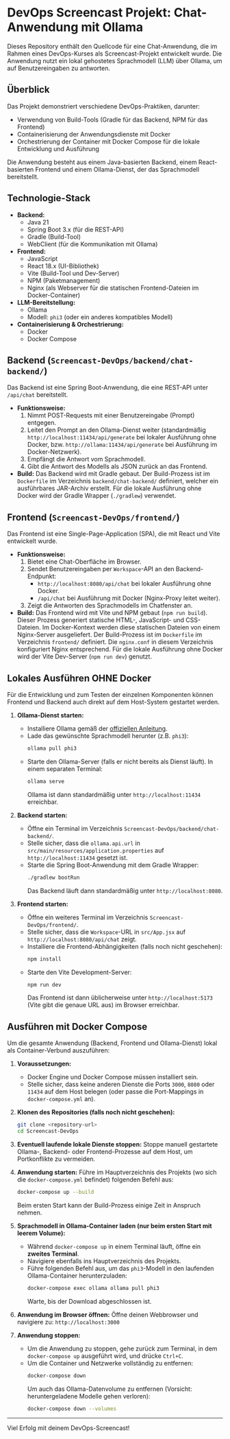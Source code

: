 # DevOps Screencast Projekt: Chat-Anwendung mit Ollama

Dieses Repository enthält den Quellcode für eine Chat-Anwendung, die im Rahmen eines DevOps-Kurses als Screencast-Projekt entwickelt wurde. Die Anwendung nutzt ein lokal gehostetes Sprachmodell (LLM) über Ollama, um auf Benutzereingaben zu antworten.

## Überblick

Das Projekt demonstriert verschiedene DevOps-Praktiken, darunter:

* Verwendung von Build-Tools (Gradle für das Backend, NPM für das Frontend)
* Containerisierung der Anwendungsdienste mit Docker
* Orchestrierung der Container mit Docker Compose für die lokale Entwicklung und Ausführung

Die Anwendung besteht aus einem Java-basierten Backend, einem React-basierten Frontend und einem Ollama-Dienst, der das Sprachmodell bereitstellt.

## Technologie-Stack

* **Backend:**
    * Java 21
    * Spring Boot 3.x (für die REST-API)
    * Gradle (Build-Tool)
    * WebClient (für die Kommunikation mit Ollama)
* **Frontend:**
    * JavaScript
    * React 18.x (UI-Bibliothek)
    * Vite (Build-Tool und Dev-Server)
    * NPM (Paketmanagement)
    * Nginx (als Webserver für die statischen Frontend-Dateien im Docker-Container)
* **LLM-Bereitstellung:**
    * Ollama
    * Modell: `phi3` (oder ein anderes kompatibles Modell)
* **Containerisierung & Orchestrierung:**
    * Docker
    * Docker Compose

## Backend (`Screencast-DevOps/backend/chat-backend/`)

Das Backend ist eine Spring Boot-Anwendung, die eine REST-API unter `/api/chat` bereitstellt.

* **Funktionsweise:**
    1.  Nimmt POST-Requests mit einer Benutzereingabe (Prompt) entgegen.
    2.  Leitet den Prompt an den Ollama-Dienst weiter (standardmäßig `http://localhost:11434/api/generate` bei lokaler Ausführung ohne Docker, bzw. `http://ollama:11434/api/generate` bei Ausführung im Docker-Netzwerk).
    3.  Empfängt die Antwort vom Sprachmodell.
    4.  Gibt die Antwort des Modells als JSON zurück an das Frontend.
* **Build:**
    Das Backend wird mit Gradle gebaut. Der Build-Prozess ist im `Dockerfile` im Verzeichnis `backend/chat-backend/` definiert, welcher ein ausführbares JAR-Archiv erstellt. Für die lokale Ausführung ohne Docker wird der Gradle Wrapper (`./gradlew`) verwendet.

## Frontend (`Screencast-DevOps/frontend/`)

Das Frontend ist eine Single-Page-Application (SPA), die mit React und Vite entwickelt wurde.

* **Funktionsweise:**
    1.  Bietet eine Chat-Oberfläche im Browser.
    2.  Sendet Benutzereingaben per `Workspace`-API an den Backend-Endpunkt:
        * `http://localhost:8080/api/chat` bei lokaler Ausführung ohne Docker.
        * `/api/chat` bei Ausführung mit Docker (Nginx-Proxy leitet weiter).
    3.  Zeigt die Antworten des Sprachmodells im Chatfenster an.
* **Build:**
    Das Frontend wird mit Vite und NPM gebaut (`npm run build`). Dieser Prozess generiert statische HTML-, JavaScript- und CSS-Dateien. Im Docker-Kontext werden diese statischen Dateien von einem Nginx-Server ausgeliefert. Der Build-Prozess ist im `Dockerfile` im Verzeichnis `frontend/` definiert. Die `nginx.conf` in diesem Verzeichnis konfiguriert Nginx entsprechend. Für die lokale Ausführung ohne Docker wird der Vite Dev-Server (`npm run dev`) genutzt.

## Lokales Ausführen OHNE Docker

Für die Entwicklung und zum Testen der einzelnen Komponenten können Frontend und Backend auch direkt auf dem Host-System gestartet werden.

1.  **Ollama-Dienst starten:**
    * Installiere Ollama gemäß der [offiziellen Anleitung](https://ollama.com/).
    * Lade das gewünschte Sprachmodell herunter (z.B. `phi3`):
        ```bash
        ollama pull phi3
        ```
    * Starte den Ollama-Server (falls er nicht bereits als Dienst läuft). In einem separaten Terminal:
        ```bash
        ollama serve
        ```
        Ollama ist dann standardmäßig unter `http://localhost:11434` erreichbar.

2.  **Backend starten:**
    * Öffne ein Terminal im Verzeichnis `Screencast-DevOps/backend/chat-backend/`.
    * Stelle sicher, dass die `ollama.api.url` in `src/main/resources/application.properties` auf `http://localhost:11434` gesetzt ist.
    * Starte die Spring Boot-Anwendung mit dem Gradle Wrapper:
        ```bash
        ./gradlew bootRun
        ```
        Das Backend läuft dann standardmäßig unter `http://localhost:8080`.

3.  **Frontend starten:**
    * Öffne ein weiteres Terminal im Verzeichnis `Screencast-DevOps/frontend/`.
    * Stelle sicher, dass die `Workspace`-URL in `src/App.jsx` auf `http://localhost:8080/api/chat` zeigt.
    * Installiere die Frontend-Abhängigkeiten (falls noch nicht geschehen):
        ```bash
        npm install
        ```
    * Starte den Vite Development-Server:
        ```bash
        npm run dev
        ```
        Das Frontend ist dann üblicherweise unter `http://localhost:5173` (Vite gibt die genaue URL aus) im Browser erreichbar.

## Ausführen mit Docker Compose

Um die gesamte Anwendung (Backend, Frontend und Ollama-Dienst) lokal als Container-Verbund auszuführen:

1.  **Voraussetzungen:**
    * Docker Engine und Docker Compose müssen installiert sein.
    * Stelle sicher, dass keine anderen Dienste die Ports `3000`, `8080` oder `11434` auf dem Host belegen (oder passe die Port-Mappings in `docker-compose.yml` an).

2.  **Klonen des Repositories (falls noch nicht geschehen):**
    ```bash
    git clone <repository-url>
    cd Screencast-DevOps
    ```

3.  **Eventuell laufende lokale Dienste stoppen:**
    Stoppe manuell gestartete Ollama-, Backend- oder Frontend-Prozesse auf dem Host, um Portkonflikte zu vermeiden.

4.  **Anwendung starten:**
    Führe im Hauptverzeichnis des Projekts (wo sich die `docker-compose.yml` befindet) folgenden Befehl aus:
    ```bash
    docker-compose up --build
    ```
    Beim ersten Start kann der Build-Prozess einige Zeit in Anspruch nehmen.

5.  **Sprachmodell in Ollama-Container laden (nur beim ersten Start mit leerem Volume):**
    * Während `docker-compose up` in einem Terminal läuft, öffne ein **zweites Terminal**.
    * Navigiere ebenfalls ins Hauptverzeichnis des Projekts.
    * Führe folgenden Befehl aus, um das `phi3`-Modell in den laufenden Ollama-Container herunterzuladen:
        ```bash
        docker-compose exec ollama ollama pull phi3
        ```
        Warte, bis der Download abgeschlossen ist.

6.  **Anwendung im Browser öffnen:**
    Öffne deinen Webbrowser und navigiere zu:
    `http://localhost:3000`

7.  **Anwendung stoppen:**
    * Um die Anwendung zu stoppen, gehe zurück zum Terminal, in dem `docker-compose up` ausgeführt wird, und drücke `Ctrl+C`.
    * Um die Container und Netzwerke vollständig zu entfernen:
        ```bash
        docker-compose down
        ```
        Um auch das Ollama-Datenvolume zu entfernen (Vorsicht: heruntergeladene Modelle gehen verloren):
        ```bash
        docker-compose down --volumes
        ```

---
Viel Erfolg mit deinem DevOps-Screencast!